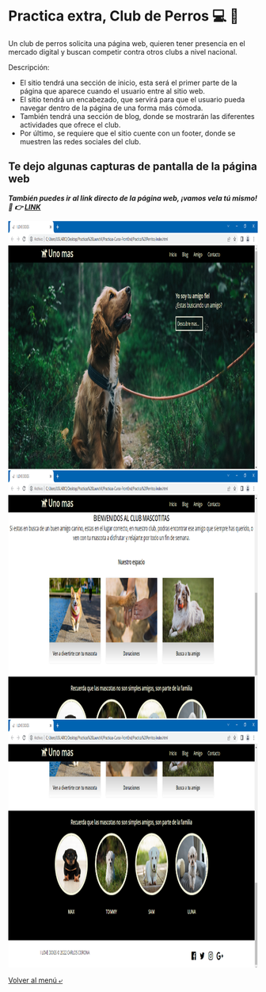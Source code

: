 # Practica extra, Club de Perros :computer: :dog:
Un club de perros solicita una página web, quieren tener presencia en el mercado digital y buscan competir contra otros clubs a nivel nacional.

Descripción:

- El sitio tendrá una sección de inicio, esta será el primer parte de la página que aparece cuando el usuario entre al sitio web.
- El sitio tendrá un encabezado, que servirá para que el usuario pueda navegar dentro de la página de una forma más cómoda.
- También tendrá una sección de blog, donde se mostrarán las diferentes actividades que ofrece el club.
- Por último, se requiere que el sitio cuente con un footer, donde se muestren las redes sociales del club.

## Te dejo algunas capturas de pantalla de la página web

***También puedes ir al link directo de la página web, ¡vamos vela tú mismo! :eyes: :point_right: [LINK](https://charliecrown.github.io/Club-De-Perros/)***

<img src="./img/cap1.PNG" alt="Inicio" height="500">
<img src="./img/cap2.PNG" alt="blog" height="500">
<img src="./img/cap3.PNG" alt="footer" height="500">

[Volver al menú &ldca;](../README.md "Regresar a página principal")